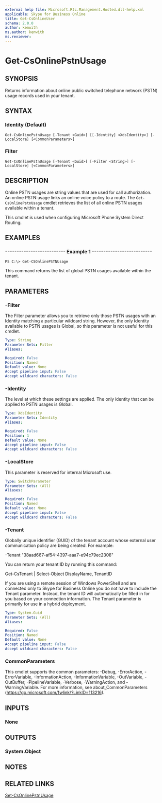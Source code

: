 ```yaml
---
external help file: Microsoft.Rtc.Management.Hosted.dll-help.xml
applicable: Skype for Business Online
title: Get-CsOnlineUser
schema: 2.0.0
author: kenwith
ms.author: kenwith
ms.reviewer:
---
```


# Get-CsOnlinePstnUsage

## SYNOPSIS
Returns information about online public switched telephone network (PSTN) usage records used in your tenant.

## SYNTAX

### Identity (Default)
```
Get-CsOnlinePstnUsage [-Tenant <Guid>] [[-Identity] <XdsIdentity>] [-LocalStore] [<CommonParameters>]
```

### Filter
```
Get-CsOnlinePstnUsage [-Tenant <Guid>] [-Filter <String>] [-LocalStore] [<CommonParameters>]
```

## DESCRIPTION
Online PSTN usages are string values that are used for call authorization. An online PSTN usage links an online voice policy to a route. The `Get-CsOnlinePstnUsage` cmdlet retrieves the list of all online PSTN usages available within a tenant.

This cmdlet is used when configuring Microsoft Phone System Direct Routing.

## EXAMPLES

### -------------------------- Example 1 --------------------------
```
PS C:\> Get-CSOnlinePSTNUsage
```

This command returns the list of global PSTN usages available within the tenant.

## PARAMETERS

### -Filter
The Filter parameter allows you to retrieve only those PSTN usages with an Identity matching a particular wildcard string. However, the only Identity available to PSTN usages is Global, so this parameter is not useful for this cmdlet.

```yaml
Type: String
Parameter Sets: Filter
Aliases:

Required: False
Position: Named
Default value: None
Accept pipeline input: False
Accept wildcard characters: False
```

### -Identity
The level at which these settings are applied. The only identity that can be applied to PSTN usages is Global.

```yaml
Type: XdsIdentity
Parameter Sets: Identity
Aliases:

Required: False
Position: 1
Default value: None
Accept pipeline input: False
Accept wildcard characters: False
```

### -LocalStore
This parameter is reserved for internal Microsoft use.

```yaml
Type: SwitchParameter
Parameter Sets: (All)
Aliases:

Required: False
Position: Named
Default value: None
Accept pipeline input: False
Accept wildcard characters: False
```

### -Tenant
Globally unique identifier (GUID) of the tenant account whose external user communication policy are being created. For example:

-Tenant "38aad667-af54-4397-aaa7-e94c79ec2308"

You can return your tenant ID by running this command:

Get-CsTenant | Select-Object DisplayName, TenantID

If you are using a remote session of Windows PowerShell and are connected only to Skype for Business Online you do not have to include the Tenant parameter. Instead, the tenant ID will automatically be filled in for you based on your connection information. The Tenant parameter is primarily for use in a hybrid deployment.

```yaml
Type: System.Guid
Parameter Sets: (All)
Aliases:

Required: False
Position: Named
Default value: None
Accept pipeline input: False
Accept wildcard characters: False
```

### CommonParameters
This cmdlet supports the common parameters: -Debug, -ErrorAction, -ErrorVariable, -InformationAction, -InformationVariable, -OutVariable, -OutBuffer, -PipelineVariable, -Verbose, -WarningAction, and -WarningVariable.
For more information, see about_CommonParameters (https://go.microsoft.com/fwlink/?LinkID=113216).

## INPUTS

### None


## OUTPUTS

### System.Object

## NOTES

## RELATED LINKS
[Set-CsOnlinePstnUsage](https://docs.microsoft.com/powershell/module/skype/set-csonlinepstnusage?view=skype-ps)
